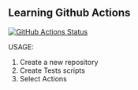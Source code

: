 Learning Github Actions
---

[![GitHub Actions Status](https://github.com/mxochicale/learning-github-actions/workflows/Simple%20Python%20action/badge.svg)](https://github.com/mxochicale/learning-github-actions/actions)

USAGE: 
1. Create a new repository
2. Create Tests scripts
3. Select Actions




